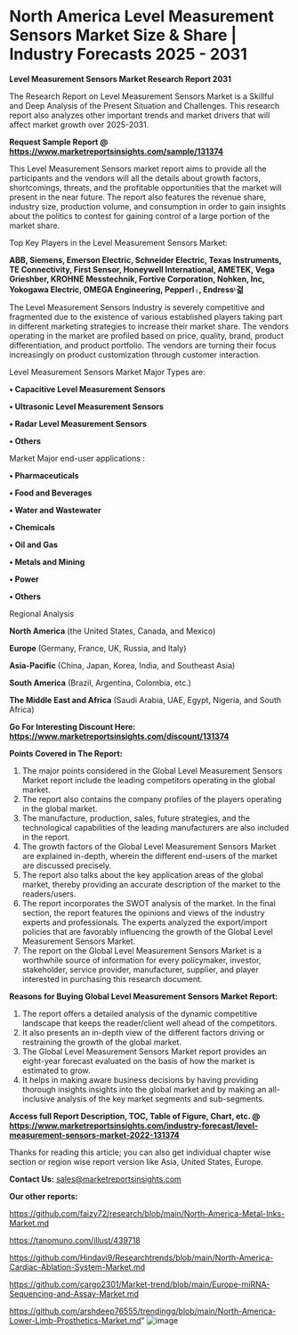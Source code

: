 # North America Level Measurement Sensors Market Size & Share | Industry Forecasts 2025 - 2031

<strong>Level Measurement Sensors Market Research Report 2031</strong>

The Research Report on Level Measurement Sensors Market is a Skillful and Deep Analysis of the Present Situation and Challenges. This research report also analyzes other important trends and market drivers that will affect market growth over 2025-2031.

<strong>Request Sample Report @ <a href=https://www.marketreportsinsights.com/sample/131374>https://www.marketreportsinsights.com/sample/131374</a></strong>

This Level Measurement Sensors market report aims to provide all the participants and the vendors will all the details about growth factors, shortcomings, threats, and the profitable opportunities that the market will present in the near future. The report also features the revenue share, industry size, production volume, and consumption in order to gain insights about the politics to contest for gaining control of a large portion of the market share.

Top Key Players in the Level Measurement Sensors Market:

<strong>ABB, Siemens, Emerson Electric, Schneider Electric, Texas Instruments, TE Connectivity, First Sensor, Honeywell International, AMETEK, Vega Grieshber, KROHNE Messtechnik, Fortive Corporation, Nohken, Inc, Yokogawa Electric, OMEGA Engineering, Pepperlᛧ, Endressᶫ걺</strong>

The Level Measurement Sensors Industry is severely competitive and fragmented due to the existence of various established players taking part in different marketing strategies to increase their market share. The vendors operating in the market are profiled based on price, quality, brand, product differentiation, and product portfolio. The vendors are turning their focus increasingly on product customization through customer interaction.

Level Measurement Sensors Market Major Types are:

<strong>• Capacitive Level Measurement Sensors

• Ultrasonic Level Measurement Sensors

• Radar Level Measurement Sensors

• Others</strong>

Market Major end-user applications :

<strong>• Pharmaceuticals

• Food and Beverages

• Water and Wastewater

• Chemicals

• Oil and Gas

• Metals and Mining

• Power

• Others</strong>

Regional Analysis

</u><strong><b>North America</b></strong> (the United States, Canada, and Mexico)

<strong><b>Europe </b></strong>(Germany, France, UK, Russia, and Italy)

<strong><b>Asia-Pacific</b></strong> (China, Japan, Korea, India, and Southeast Asia)

<strong><b>South America</b></strong> (Brazil, Argentina, Colombia, etc.)

<strong><b>The Middle East and Africa</b></strong> (Saudi Arabia, UAE, Egypt, Nigeria, and South Africa)

<strong>Go For Interesting Discount Here: <a href=https://www.marketreportsinsights.com/discount/131374>https://www.marketreportsinsights.com/discount/131374</a></strong>

<strong>Points Covered in The Report:</strong>
<ol>
  <li>The major points considered in the Global Level Measurement Sensors Market report include the leading competitors operating in the global market.</li>
  <li>The report also contains the company profiles of the players operating in the global market.</li>
  <li>The manufacture, production, sales, future strategies, and the technological capabilities of the leading manufacturers are also included in the report.</li>
  <li>The growth factors of the Global Level Measurement Sensors Market are explained in-depth, wherein the different end-users of the market are discussed precisely.</li>
  <li>The report also talks about the key application areas of the global market, thereby providing an accurate description of the market to the readers/users.</li>
  <li>The report incorporates the SWOT analysis of the market. In the final section, the report features the opinions and views of the industry experts and professionals. The experts analyzed the export/import policies that are favorably influencing the growth of the Global Level Measurement Sensors Market.</li>
  <li>The report on the Global Level Measurement Sensors Market is a worthwhile source of information for every policymaker, investor, stakeholder, service provider, manufacturer, supplier, and player interested in purchasing this research document.</li>
</ol>
<strong>Reasons for Buying Global Level Measurement Sensors Market Report:</strong>

<ol>
  <li>The report offers a detailed analysis of the dynamic competitive landscape that keeps the reader/client well ahead of the competitors.</li>
  <li>It also presents an in-depth view of the different factors driving or restraining the growth of the global market.</li>
  <li>The Global Level Measurement Sensors Market report provides an eight-year forecast evaluated on the basis of how the market is estimated to grow.</li>
  <li>It helps in making aware business decisions by having providing thorough insights insights into the global market and by making an all-inclusive analysis of the key market segments and sub-segments.</li>
</ol>
<strong>Access full Report Description, TOC, Table of Figure, Chart, etc. @ <a href=https://www.marketreportsinsights.com/industry-forecast/level-measurement-sensors-market-2022-131374>https://www.marketreportsinsights.com/industry-forecast/level-measurement-sensors-market-2022-131374</a></strong>


Thanks for reading this article; you can also get individual chapter wise section or region wise report version like Asia, United States, Europe.

<strong>Contact Us:</strong>
sales@marketreportsinsights.com

<strong>Our other reports:</strong>

<a href=https://github.com/faizy72/research/blob/main/North-America-Metal-Inks-Market.md>https://github.com/faizy72/research/blob/main/North-America-Metal-Inks-Market.md</a>

<a href=https://tanomuno.com/illust/439718>https://tanomuno.com/illust/439718</a>

<a href=https://github.com/Hindavi9/Researchtrends/blob/main/North-America-Cardiac-Ablation-System-Market.md>https://github.com/Hindavi9/Researchtrends/blob/main/North-America-Cardiac-Ablation-System-Market.md</a>

<a href=https://github.com/cargo2301/Market-trend/blob/main/Europe-miRNA-Sequencing-and-Assay-Market.md>https://github.com/cargo2301/Market-trend/blob/main/Europe-miRNA-Sequencing-and-Assay-Market.md</a>

<a href=https://github.com/arshdeep76555/trendingg/blob/main/North-America-Lower-Limb-Prosthetics-Market.md>https://github.com/arshdeep76555/trendingg/blob/main/North-America-Lower-Limb-Prosthetics-Market.md</a>"
![image](https://github.com/user-attachments/assets/a8205fff-f939-4be6-aa28-410bd4ac8f01)
